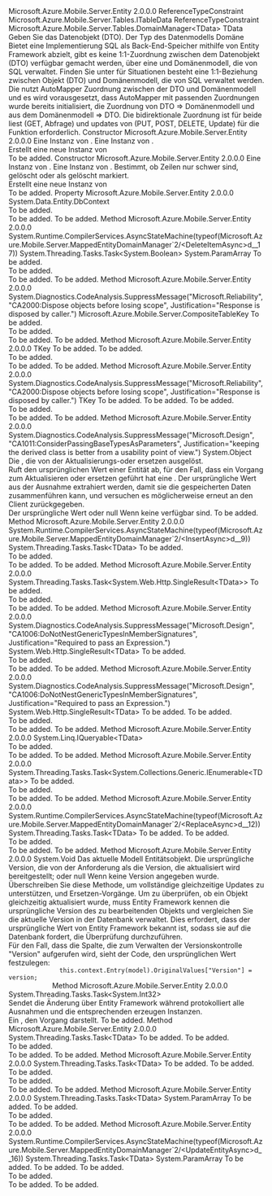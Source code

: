 <Type Name="MappedEntityDomainManager&lt;TData,TModel&gt;" FullName="Microsoft.Azure.Mobile.Server.MappedEntityDomainManager&lt;TData,TModel&gt;">
  <TypeSignature Language="C#" Value="public abstract class MappedEntityDomainManager&lt;TData,TModel&gt; : Microsoft.Azure.Mobile.Server.Tables.DomainManager&lt;TData&gt; where TData : class, ITableData where TModel : class" />
  <TypeSignature Language="ILAsm" Value=".class public auto ansi abstract beforefieldinit MappedEntityDomainManager`2&lt;class (class Microsoft.Azure.Mobile.Server.Tables.ITableData) TData, class TModel&gt; extends Microsoft.Azure.Mobile.Server.Tables.DomainManager`1&lt;!TData&gt;" />
  <TypeSignature Language="DocId" Value="T:Microsoft.Azure.Mobile.Server.MappedEntityDomainManager`2" />
  <TypeSignature Language="VB.NET" Value="Public MustInherit Class MappedEntityDomainManager(Of TData, TModel)&#xA;Inherits DomainManager(Of TData)" />
  <TypeSignature Language="F#" Value="type MappedEntityDomainManager&lt;'Data, 'Model (requires 'Data : null and 'Data :&gt; ITableData and 'Model : null)&gt; = class&#xA;    inherit DomainManager&lt;'Data (requires 'Data : null and 'Data :&gt; ITableData)&gt;" />
  <AssemblyInfo>
    <AssemblyName>Microsoft.Azure.Mobile.Server.Entity</AssemblyName>
    <AssemblyVersion>2.0.0.0</AssemblyVersion>
  </AssemblyInfo>
  <TypeParameters>
    <TypeParameter Name="TData">
      <Constraints>
        <ParameterAttribute>ReferenceTypeConstraint</ParameterAttribute>
        <InterfaceName>Microsoft.Azure.Mobile.Server.Tables.ITableData</InterfaceName>
      </Constraints>
    </TypeParameter>
    <TypeParameter Name="TModel">
      <Constraints>
        <ParameterAttribute>ReferenceTypeConstraint</ParameterAttribute>
      </Constraints>
    </TypeParameter>
  </TypeParameters>
  <Base>
    <BaseTypeName>Microsoft.Azure.Mobile.Server.Tables.DomainManager&lt;TData&gt;</BaseTypeName>
    <BaseTypeArguments>
      <BaseTypeArgument TypeParamName="!0">TData</BaseTypeArgument>
    </BaseTypeArguments>
  </Base>
  <Interfaces />
  <Docs>
    <typeparam name="TData">Geben Sie das Datenobjekt (DTO).</typeparam>
    <typeparam name="TModel">Der Typ des Datenmodells Domäne</typeparam>
    <summary>
            Bietet eine <see cref="T:Microsoft.Azure.Mobile.Server.Tables.DomainManager`1" /> Implementierung SQL als Back-End-Speicher mithilfe von Entity Framework abzielt, gibt es keine 1:1-Zuordnung zwischen dem Datenobjekt (DTO) verfügbar gemacht werden, über eine <see cref="T:Microsoft.Azure.Mobile.Server.TableController`1" /> und Domänenmodell, die von SQL verwaltet.
            Finden Sie unter <see cref="T:Microsoft.Azure.Mobile.Server.EntityDomainManager`1" /> für Situationen besteht eine 1:1-Beziehung zwischen Objekt (DTO) und Domänenmodell, die von SQL verwaltet werden.
            </summary>
    <remarks>
            Die <see cref="T:Microsoft.Azure.Mobile.Server.MappedEntityDomainManager`2" /> nutzt AutoMapper Zuordnung zwischen der DTO und Domänenmodell und es wird vorausgesetzt, dass AutoMapper mit passenden Zuordnungen wurde bereits initialisiert, die Zuordnung von DTO =&gt; Domänenmodell und aus dem Domänenmodell =&gt; DTO. Die bidirektionale Zuordnung ist für beide liest (GET, Abfrage) und updates von (PUT, POST, DELETE, Update) für die Funktion erforderlich.
            </remarks>
  </Docs>
  <Members>
    <Member MemberName=".ctor">
      <MemberSignature Language="C#" Value="protected MappedEntityDomainManager (System.Data.Entity.DbContext context, System.Net.Http.HttpRequestMessage request);" />
      <MemberSignature Language="ILAsm" Value=".method familyhidebysig specialname rtspecialname instance void .ctor(class System.Data.Entity.DbContext context, class System.Net.Http.HttpRequestMessage request) cil managed" />
      <MemberSignature Language="DocId" Value="M:Microsoft.Azure.Mobile.Server.MappedEntityDomainManager`2.#ctor(System.Data.Entity.DbContext,System.Net.Http.HttpRequestMessage)" />
      <MemberSignature Language="VB.NET" Value="Protected Sub New (context As DbContext, request As HttpRequestMessage)" />
      <MemberSignature Language="F#" Value="new Microsoft.Azure.Mobile.Server.MappedEntityDomainManager&lt;'Data, 'Model (requires 'Data : null and 'Data :&gt; Microsoft.Azure.Mobile.Server.Tables.ITableData and 'Model : null)&gt; : System.Data.Entity.DbContext * System.Net.Http.HttpRequestMessage -&gt; Microsoft.Azure.Mobile.Server.MappedEntityDomainManager&lt;'Data, 'Model (requires 'Data : null and 'Data :&gt; Microsoft.Azure.Mobile.Server.Tables.ITableData and 'Model : null)&gt;" Usage="new Microsoft.Azure.Mobile.Server.MappedEntityDomainManager&lt;'Data, 'Model (requires 'Data : null and 'Data :&gt; Microsoft.Azure.Mobile.Server.Tables.ITableData and 'Model : null)&gt; (context, request)" />
      <MemberType>Constructor</MemberType>
      <AssemblyInfo>
        <AssemblyName>Microsoft.Azure.Mobile.Server.Entity</AssemblyName>
        <AssemblyVersion>2.0.0.0</AssemblyVersion>
      </AssemblyInfo>
      <Parameters>
        <Parameter Name="context" Type="System.Data.Entity.DbContext" />
        <Parameter Name="request" Type="System.Net.Http.HttpRequestMessage" />
      </Parameters>
      <Docs>
        <param name="context">
            Eine Instanz von <see cref="T:System.Data.Entity.DbContext" />.</param>
        <param name="request">
            Eine Instanz von <see cref="T:System.Net.Http.HttpRequestMessage" />.</param>
        <summary>
            Erstellt eine neue Instanz von<see cref="T:Microsoft.Azure.Mobile.Server.MappedEntityDomainManager`2" /></summary>
        <remarks>To be added.</remarks>
      </Docs>
    </Member>
    <Member MemberName=".ctor">
      <MemberSignature Language="C#" Value="protected MappedEntityDomainManager (System.Data.Entity.DbContext context, System.Net.Http.HttpRequestMessage request, bool enableSoftDelete);" />
      <MemberSignature Language="ILAsm" Value=".method familyhidebysig specialname rtspecialname instance void .ctor(class System.Data.Entity.DbContext context, class System.Net.Http.HttpRequestMessage request, bool enableSoftDelete) cil managed" />
      <MemberSignature Language="DocId" Value="M:Microsoft.Azure.Mobile.Server.MappedEntityDomainManager`2.#ctor(System.Data.Entity.DbContext,System.Net.Http.HttpRequestMessage,System.Boolean)" />
      <MemberSignature Language="VB.NET" Value="Protected Sub New (context As DbContext, request As HttpRequestMessage, enableSoftDelete As Boolean)" />
      <MemberSignature Language="F#" Value="new Microsoft.Azure.Mobile.Server.MappedEntityDomainManager&lt;'Data, 'Model (requires 'Data : null and 'Data :&gt; Microsoft.Azure.Mobile.Server.Tables.ITableData and 'Model : null)&gt; : System.Data.Entity.DbContext * System.Net.Http.HttpRequestMessage * bool -&gt; Microsoft.Azure.Mobile.Server.MappedEntityDomainManager&lt;'Data, 'Model (requires 'Data : null and 'Data :&gt; Microsoft.Azure.Mobile.Server.Tables.ITableData and 'Model : null)&gt;" Usage="new Microsoft.Azure.Mobile.Server.MappedEntityDomainManager&lt;'Data, 'Model (requires 'Data : null and 'Data :&gt; Microsoft.Azure.Mobile.Server.Tables.ITableData and 'Model : null)&gt; (context, request, enableSoftDelete)" />
      <MemberType>Constructor</MemberType>
      <AssemblyInfo>
        <AssemblyName>Microsoft.Azure.Mobile.Server.Entity</AssemblyName>
        <AssemblyVersion>2.0.0.0</AssemblyVersion>
      </AssemblyInfo>
      <Parameters>
        <Parameter Name="context" Type="System.Data.Entity.DbContext" />
        <Parameter Name="request" Type="System.Net.Http.HttpRequestMessage" />
        <Parameter Name="enableSoftDelete" Type="System.Boolean" />
      </Parameters>
      <Docs>
        <param name="context">
            Eine Instanz von <see cref="T:System.Data.Entity.DbContext" />.</param>
        <param name="request">
            Eine Instanz von <see cref="T:System.Net.Http.HttpRequestMessage" />.</param>
        <param name="enableSoftDelete">
            Bestimmt, ob Zeilen nur schwer sind, gelöscht oder als gelöscht markiert.
            </param>
        <summary>
            Erstellt eine neue Instanz von<see cref="T:Microsoft.Azure.Mobile.Server.MappedEntityDomainManager`2" /></summary>
        <remarks>To be added.</remarks>
      </Docs>
    </Member>
    <Member MemberName="Context">
      <MemberSignature Language="C#" Value="public System.Data.Entity.DbContext Context { get; set; }" />
      <MemberSignature Language="ILAsm" Value=".property instance class System.Data.Entity.DbContext Context" />
      <MemberSignature Language="DocId" Value="P:Microsoft.Azure.Mobile.Server.MappedEntityDomainManager`2.Context" />
      <MemberSignature Language="VB.NET" Value="Public Property Context As DbContext" />
      <MemberSignature Language="F#" Value="member this.Context : System.Data.Entity.DbContext with get, set" Usage="Microsoft.Azure.Mobile.Server.MappedEntityDomainManager&lt;'Data, 'Model (requires 'Data : null and 'Data :&gt; Microsoft.Azure.Mobile.Server.Tables.ITableData and 'Model : null)&gt;.Context" />
      <MemberType>Property</MemberType>
      <AssemblyInfo>
        <AssemblyName>Microsoft.Azure.Mobile.Server.Entity</AssemblyName>
        <AssemblyVersion>2.0.0.0</AssemblyVersion>
      </AssemblyInfo>
      <ReturnValue>
        <ReturnType>System.Data.Entity.DbContext</ReturnType>
      </ReturnValue>
      <Docs>
        <summary>To be added.</summary>
        <value>To be added.</value>
        <remarks>To be added.</remarks>
      </Docs>
    </Member>
    <Member MemberName="DeleteItemAsync">
      <MemberSignature Language="C#" Value="protected virtual System.Threading.Tasks.Task&lt;bool&gt; DeleteItemAsync (params object[] keys);" />
      <MemberSignature Language="ILAsm" Value=".method familyhidebysig newslot virtual instance class System.Threading.Tasks.Task`1&lt;bool&gt; DeleteItemAsync(object[] keys) cil managed" />
      <MemberSignature Language="DocId" Value="M:Microsoft.Azure.Mobile.Server.MappedEntityDomainManager`2.DeleteItemAsync(System.Object[])" />
      <MemberSignature Language="VB.NET" Value="Protected Overridable Function DeleteItemAsync (ParamArray keys As Object()) As Task(Of Boolean)" />
      <MemberSignature Language="F#" Value="abstract member DeleteItemAsync : obj[] -&gt; System.Threading.Tasks.Task&lt;bool&gt;&#xA;override this.DeleteItemAsync : obj[] -&gt; System.Threading.Tasks.Task&lt;bool&gt;" Usage="mappedEntityDomainManager.DeleteItemAsync keys" />
      <MemberType>Method</MemberType>
      <AssemblyInfo>
        <AssemblyName>Microsoft.Azure.Mobile.Server.Entity</AssemblyName>
        <AssemblyVersion>2.0.0.0</AssemblyVersion>
      </AssemblyInfo>
      <Attributes>
        <Attribute>
          <AttributeName>System.Runtime.CompilerServices.AsyncStateMachine(typeof(Microsoft.Azure.Mobile.Server.MappedEntityDomainManager`2/&lt;DeleteItemAsync&gt;d__17))</AttributeName>
        </Attribute>
      </Attributes>
      <ReturnValue>
        <ReturnType>System.Threading.Tasks.Task&lt;System.Boolean&gt;</ReturnType>
      </ReturnValue>
      <Parameters>
        <Parameter Name="keys" Type="System.Object[]">
          <Attributes>
            <Attribute>
              <AttributeName>System.ParamArray</AttributeName>
            </Attribute>
          </Attributes>
        </Parameter>
      </Parameters>
      <Docs>
        <param name="keys">To be added.</param>
        <summary>To be added.</summary>
        <returns>To be added.</returns>
        <remarks>To be added.</remarks>
      </Docs>
    </Member>
    <Member MemberName="GetCompositeKey">
      <MemberSignature Language="C#" Value="protected virtual Microsoft.Azure.Mobile.Server.CompositeTableKey GetCompositeKey (string id);" />
      <MemberSignature Language="ILAsm" Value=".method familyhidebysig newslot virtual instance class Microsoft.Azure.Mobile.Server.CompositeTableKey GetCompositeKey(string id) cil managed" />
      <MemberSignature Language="DocId" Value="M:Microsoft.Azure.Mobile.Server.MappedEntityDomainManager`2.GetCompositeKey(System.String)" />
      <MemberSignature Language="VB.NET" Value="Protected Overridable Function GetCompositeKey (id As String) As CompositeTableKey" />
      <MemberSignature Language="F#" Value="abstract member GetCompositeKey : string -&gt; Microsoft.Azure.Mobile.Server.CompositeTableKey&#xA;override this.GetCompositeKey : string -&gt; Microsoft.Azure.Mobile.Server.CompositeTableKey" Usage="mappedEntityDomainManager.GetCompositeKey id" />
      <MemberType>Method</MemberType>
      <AssemblyInfo>
        <AssemblyName>Microsoft.Azure.Mobile.Server.Entity</AssemblyName>
        <AssemblyVersion>2.0.0.0</AssemblyVersion>
      </AssemblyInfo>
      <Attributes>
        <Attribute>
          <AttributeName>System.Diagnostics.CodeAnalysis.SuppressMessage("Microsoft.Reliability", "CA2000:Dispose objects before losing scope", Justification="Response is disposed by caller.")</AttributeName>
        </Attribute>
      </Attributes>
      <ReturnValue>
        <ReturnType>Microsoft.Azure.Mobile.Server.CompositeTableKey</ReturnType>
      </ReturnValue>
      <Parameters>
        <Parameter Name="id" Type="System.String" />
      </Parameters>
      <Docs>
        <param name="id">To be added.</param>
        <summary>To be added.</summary>
        <returns>To be added.</returns>
        <remarks>To be added.</remarks>
      </Docs>
    </Member>
    <Member MemberName="GetKey&lt;TKey&gt;">
      <MemberSignature Language="C#" Value="protected virtual TKey GetKey&lt;TKey&gt; (string id);" />
      <MemberSignature Language="ILAsm" Value=".method familyhidebysig newslot virtual instance !!TKey GetKey&lt;TKey&gt;(string id) cil managed" />
      <MemberSignature Language="DocId" Value="M:Microsoft.Azure.Mobile.Server.MappedEntityDomainManager`2.GetKey``1(System.String)" />
      <MemberSignature Language="VB.NET" Value="Protected Overridable Function GetKey(Of TKey) (id As String) As TKey" />
      <MemberSignature Language="F#" Value="abstract member GetKey : string -&gt; 'Key&#xA;override this.GetKey : string -&gt; 'Key" Usage="mappedEntityDomainManager.GetKey id" />
      <MemberType>Method</MemberType>
      <AssemblyInfo>
        <AssemblyName>Microsoft.Azure.Mobile.Server.Entity</AssemblyName>
        <AssemblyVersion>2.0.0.0</AssemblyVersion>
      </AssemblyInfo>
      <ReturnValue>
        <ReturnType>TKey</ReturnType>
      </ReturnValue>
      <TypeParameters>
        <TypeParameter Name="TKey" />
      </TypeParameters>
      <Parameters>
        <Parameter Name="id" Type="System.String" />
      </Parameters>
      <Docs>
        <typeparam name="TKey">To be added.</typeparam>
        <param name="id">To be added.</param>
        <summary>To be added.</summary>
        <returns>To be added.</returns>
        <remarks>To be added.</remarks>
      </Docs>
    </Member>
    <Member MemberName="GetKey&lt;TKey&gt;">
      <MemberSignature Language="C#" Value="protected virtual TKey GetKey&lt;TKey&gt; (string id, System.Globalization.CultureInfo culture);" />
      <MemberSignature Language="ILAsm" Value=".method familyhidebysig newslot virtual instance !!TKey GetKey&lt;TKey&gt;(string id, class System.Globalization.CultureInfo culture) cil managed" />
      <MemberSignature Language="DocId" Value="M:Microsoft.Azure.Mobile.Server.MappedEntityDomainManager`2.GetKey``1(System.String,System.Globalization.CultureInfo)" />
      <MemberSignature Language="VB.NET" Value="Protected Overridable Function GetKey(Of TKey) (id As String, culture As CultureInfo) As TKey" />
      <MemberSignature Language="F#" Value="abstract member GetKey : string * System.Globalization.CultureInfo -&gt; 'Key&#xA;override this.GetKey : string * System.Globalization.CultureInfo -&gt; 'Key" Usage="mappedEntityDomainManager.GetKey (id, culture)" />
      <MemberType>Method</MemberType>
      <AssemblyInfo>
        <AssemblyName>Microsoft.Azure.Mobile.Server.Entity</AssemblyName>
        <AssemblyVersion>2.0.0.0</AssemblyVersion>
      </AssemblyInfo>
      <Attributes>
        <Attribute>
          <AttributeName>System.Diagnostics.CodeAnalysis.SuppressMessage("Microsoft.Reliability", "CA2000:Dispose objects before losing scope", Justification="Response is disposed by caller.")</AttributeName>
        </Attribute>
      </Attributes>
      <ReturnValue>
        <ReturnType>TKey</ReturnType>
      </ReturnValue>
      <TypeParameters>
        <TypeParameter Name="TKey" />
      </TypeParameters>
      <Parameters>
        <Parameter Name="id" Type="System.String" />
        <Parameter Name="culture" Type="System.Globalization.CultureInfo" />
      </Parameters>
      <Docs>
        <typeparam name="TKey">To be added.</typeparam>
        <param name="id">To be added.</param>
        <param name="culture">To be added.</param>
        <summary>To be added.</summary>
        <returns>To be added.</returns>
        <remarks>To be added.</remarks>
      </Docs>
    </Member>
    <Member MemberName="GetOriginalValue">
      <MemberSignature Language="C#" Value="protected virtual object GetOriginalValue (System.Data.Entity.Infrastructure.DbUpdateConcurrencyException conflict);" />
      <MemberSignature Language="ILAsm" Value=".method familyhidebysig newslot virtual instance object GetOriginalValue(class System.Data.Entity.Infrastructure.DbUpdateConcurrencyException conflict) cil managed" />
      <MemberSignature Language="DocId" Value="M:Microsoft.Azure.Mobile.Server.MappedEntityDomainManager`2.GetOriginalValue(System.Data.Entity.Infrastructure.DbUpdateConcurrencyException)" />
      <MemberSignature Language="VB.NET" Value="Protected Overridable Function GetOriginalValue (conflict As DbUpdateConcurrencyException) As Object" />
      <MemberSignature Language="F#" Value="abstract member GetOriginalValue : System.Data.Entity.Infrastructure.DbUpdateConcurrencyException -&gt; obj&#xA;override this.GetOriginalValue : System.Data.Entity.Infrastructure.DbUpdateConcurrencyException -&gt; obj" Usage="mappedEntityDomainManager.GetOriginalValue conflict" />
      <MemberType>Method</MemberType>
      <AssemblyInfo>
        <AssemblyName>Microsoft.Azure.Mobile.Server.Entity</AssemblyName>
        <AssemblyVersion>2.0.0.0</AssemblyVersion>
      </AssemblyInfo>
      <Attributes>
        <Attribute>
          <AttributeName>System.Diagnostics.CodeAnalysis.SuppressMessage("Microsoft.Design", "CA1011:ConsiderPassingBaseTypesAsParameters", Justification="keeping the derived class is better from a usability point of view.")</AttributeName>
        </Attribute>
      </Attributes>
      <ReturnValue>
        <ReturnType>System.Object</ReturnType>
      </ReturnValue>
      <Parameters>
        <Parameter Name="conflict" Type="System.Data.Entity.Infrastructure.DbUpdateConcurrencyException" />
      </Parameters>
      <Docs>
        <param name="conflict">Die <see cref="T:System.Data.Entity.Infrastructure.DbUpdateConcurrencyException" /> , die von der Aktualisierungs-oder ersetzen ausgelöst.</param>
        <summary>
            Ruft den ursprünglichen Wert einer Entität ab, für den Fall, dass ein Vorgang zum Aktualisieren oder ersetzen geführt hat eine <see cref="T:System.Data.Entity.Infrastructure.DbUpdateConcurrencyException" />. Der ursprüngliche Wert aus der Ausnahme extrahiert werden, damit sie die gespeicherten Daten zusammenführen kann, und versuchen es möglicherweise erneut an den Client zurückgegeben.
            </summary>
        <returns>Der ursprüngliche Wert oder <c>null</c> Wenn keine verfügbar sind.</returns>
        <remarks>To be added.</remarks>
      </Docs>
    </Member>
    <Member MemberName="InsertAsync">
      <MemberSignature Language="C#" Value="public override System.Threading.Tasks.Task&lt;TData&gt; InsertAsync (TData data);" />
      <MemberSignature Language="ILAsm" Value=".method public hidebysig virtual instance class System.Threading.Tasks.Task`1&lt;!TData&gt; InsertAsync(!TData data) cil managed" />
      <MemberSignature Language="DocId" Value="M:Microsoft.Azure.Mobile.Server.MappedEntityDomainManager`2.InsertAsync(`0)" />
      <MemberSignature Language="VB.NET" Value="Public Overrides Function InsertAsync (data As TData) As Task(Of TData)" />
      <MemberSignature Language="F#" Value="override this.InsertAsync : 'Data -&gt; System.Threading.Tasks.Task&lt;'Data (requires 'Data : null and 'Data :&gt; Microsoft.Azure.Mobile.Server.Tables.ITableData)&gt;" Usage="mappedEntityDomainManager.InsertAsync data" />
      <MemberType>Method</MemberType>
      <AssemblyInfo>
        <AssemblyName>Microsoft.Azure.Mobile.Server.Entity</AssemblyName>
        <AssemblyVersion>2.0.0.0</AssemblyVersion>
      </AssemblyInfo>
      <Attributes>
        <Attribute>
          <AttributeName>System.Runtime.CompilerServices.AsyncStateMachine(typeof(Microsoft.Azure.Mobile.Server.MappedEntityDomainManager`2/&lt;InsertAsync&gt;d__9))</AttributeName>
        </Attribute>
      </Attributes>
      <ReturnValue>
        <ReturnType>System.Threading.Tasks.Task&lt;TData&gt;</ReturnType>
      </ReturnValue>
      <Parameters>
        <Parameter Name="data" Type="TData" />
      </Parameters>
      <Docs>
        <param name="data">To be added.</param>
        <summary>To be added.</summary>
        <returns>To be added.</returns>
        <remarks>To be added.</remarks>
      </Docs>
    </Member>
    <Member MemberName="LookupAsync">
      <MemberSignature Language="C#" Value="public override System.Threading.Tasks.Task&lt;System.Web.Http.SingleResult&lt;TData&gt;&gt; LookupAsync (string id);" />
      <MemberSignature Language="ILAsm" Value=".method public hidebysig virtual instance class System.Threading.Tasks.Task`1&lt;class System.Web.Http.SingleResult`1&lt;!TData&gt;&gt; LookupAsync(string id) cil managed" />
      <MemberSignature Language="DocId" Value="M:Microsoft.Azure.Mobile.Server.MappedEntityDomainManager`2.LookupAsync(System.String)" />
      <MemberSignature Language="VB.NET" Value="Public Overrides Function LookupAsync (id As String) As Task(Of SingleResult(Of TData))" />
      <MemberSignature Language="F#" Value="override this.LookupAsync : string -&gt; System.Threading.Tasks.Task&lt;System.Web.Http.SingleResult&lt;'Data&gt;&gt;" Usage="mappedEntityDomainManager.LookupAsync id" />
      <MemberType>Method</MemberType>
      <AssemblyInfo>
        <AssemblyName>Microsoft.Azure.Mobile.Server.Entity</AssemblyName>
        <AssemblyVersion>2.0.0.0</AssemblyVersion>
      </AssemblyInfo>
      <ReturnValue>
        <ReturnType>System.Threading.Tasks.Task&lt;System.Web.Http.SingleResult&lt;TData&gt;&gt;</ReturnType>
      </ReturnValue>
      <Parameters>
        <Parameter Name="id" Type="System.String" />
      </Parameters>
      <Docs>
        <param name="id">To be added.</param>
        <summary>To be added.</summary>
        <returns>To be added.</returns>
        <remarks>To be added.</remarks>
      </Docs>
    </Member>
    <Member MemberName="LookupEntity">
      <MemberSignature Language="C#" Value="protected virtual System.Web.Http.SingleResult&lt;TData&gt; LookupEntity (System.Linq.Expressions.Expression&lt;Func&lt;TModel,bool&gt;&gt; filter);" />
      <MemberSignature Language="ILAsm" Value=".method familyhidebysig newslot virtual instance class System.Web.Http.SingleResult`1&lt;!TData&gt; LookupEntity(class System.Linq.Expressions.Expression`1&lt;class System.Func`2&lt;!TModel, bool&gt;&gt; filter) cil managed" />
      <MemberSignature Language="DocId" Value="M:Microsoft.Azure.Mobile.Server.MappedEntityDomainManager`2.LookupEntity(System.Linq.Expressions.Expression{System.Func{`1,System.Boolean}})" />
      <MemberSignature Language="VB.NET" Value="Protected Overridable Function LookupEntity (filter As Expression(Of Func(Of TModel, Boolean))) As SingleResult(Of TData)" />
      <MemberSignature Language="F#" Value="abstract member LookupEntity : System.Linq.Expressions.Expression&lt;Func&lt;'Model, bool&gt;&gt; -&gt; System.Web.Http.SingleResult&lt;'Data (requires 'Data : null and 'Data :&gt; Microsoft.Azure.Mobile.Server.Tables.ITableData)&gt;&#xA;override this.LookupEntity : System.Linq.Expressions.Expression&lt;Func&lt;'Model, bool&gt;&gt; -&gt; System.Web.Http.SingleResult&lt;'Data (requires 'Data : null and 'Data :&gt; Microsoft.Azure.Mobile.Server.Tables.ITableData)&gt;" Usage="mappedEntityDomainManager.LookupEntity filter" />
      <MemberType>Method</MemberType>
      <AssemblyInfo>
        <AssemblyName>Microsoft.Azure.Mobile.Server.Entity</AssemblyName>
        <AssemblyVersion>2.0.0.0</AssemblyVersion>
      </AssemblyInfo>
      <Attributes>
        <Attribute>
          <AttributeName>System.Diagnostics.CodeAnalysis.SuppressMessage("Microsoft.Design", "CA1006:DoNotNestGenericTypesInMemberSignatures", Justification="Required to pass an Expression.")</AttributeName>
        </Attribute>
      </Attributes>
      <ReturnValue>
        <ReturnType>System.Web.Http.SingleResult&lt;TData&gt;</ReturnType>
      </ReturnValue>
      <Parameters>
        <Parameter Name="filter" Type="System.Linq.Expressions.Expression&lt;System.Func&lt;TModel,System.Boolean&gt;&gt;" />
      </Parameters>
      <Docs>
        <param name="filter">To be added.</param>
        <summary>To be added.</summary>
        <returns>To be added.</returns>
        <remarks>To be added.</remarks>
      </Docs>
    </Member>
    <Member MemberName="LookupEntity">
      <MemberSignature Language="C#" Value="protected virtual System.Web.Http.SingleResult&lt;TData&gt; LookupEntity (System.Linq.Expressions.Expression&lt;Func&lt;TModel,bool&gt;&gt; filter, bool includeDeleted);" />
      <MemberSignature Language="ILAsm" Value=".method familyhidebysig newslot virtual instance class System.Web.Http.SingleResult`1&lt;!TData&gt; LookupEntity(class System.Linq.Expressions.Expression`1&lt;class System.Func`2&lt;!TModel, bool&gt;&gt; filter, bool includeDeleted) cil managed" />
      <MemberSignature Language="DocId" Value="M:Microsoft.Azure.Mobile.Server.MappedEntityDomainManager`2.LookupEntity(System.Linq.Expressions.Expression{System.Func{`1,System.Boolean}},System.Boolean)" />
      <MemberSignature Language="VB.NET" Value="Protected Overridable Function LookupEntity (filter As Expression(Of Func(Of TModel, Boolean)), includeDeleted As Boolean) As SingleResult(Of TData)" />
      <MemberSignature Language="F#" Value="abstract member LookupEntity : System.Linq.Expressions.Expression&lt;Func&lt;'Model, bool&gt;&gt; * bool -&gt; System.Web.Http.SingleResult&lt;'Data (requires 'Data : null and 'Data :&gt; Microsoft.Azure.Mobile.Server.Tables.ITableData)&gt;&#xA;override this.LookupEntity : System.Linq.Expressions.Expression&lt;Func&lt;'Model, bool&gt;&gt; * bool -&gt; System.Web.Http.SingleResult&lt;'Data (requires 'Data : null and 'Data :&gt; Microsoft.Azure.Mobile.Server.Tables.ITableData)&gt;" Usage="mappedEntityDomainManager.LookupEntity (filter, includeDeleted)" />
      <MemberType>Method</MemberType>
      <AssemblyInfo>
        <AssemblyName>Microsoft.Azure.Mobile.Server.Entity</AssemblyName>
        <AssemblyVersion>2.0.0.0</AssemblyVersion>
      </AssemblyInfo>
      <Attributes>
        <Attribute>
          <AttributeName>System.Diagnostics.CodeAnalysis.SuppressMessage("Microsoft.Design", "CA1006:DoNotNestGenericTypesInMemberSignatures", Justification="Required to pass an Expression.")</AttributeName>
        </Attribute>
      </Attributes>
      <ReturnValue>
        <ReturnType>System.Web.Http.SingleResult&lt;TData&gt;</ReturnType>
      </ReturnValue>
      <Parameters>
        <Parameter Name="filter" Type="System.Linq.Expressions.Expression&lt;System.Func&lt;TModel,System.Boolean&gt;&gt;" />
        <Parameter Name="includeDeleted" Type="System.Boolean" />
      </Parameters>
      <Docs>
        <param name="filter">To be added.</param>
        <param name="includeDeleted">To be added.</param>
        <summary>To be added.</summary>
        <returns>To be added.</returns>
        <remarks>To be added.</remarks>
      </Docs>
    </Member>
    <Member MemberName="Query">
      <MemberSignature Language="C#" Value="public override System.Linq.IQueryable&lt;TData&gt; Query ();" />
      <MemberSignature Language="ILAsm" Value=".method public hidebysig virtual instance class System.Linq.IQueryable`1&lt;!TData&gt; Query() cil managed" />
      <MemberSignature Language="DocId" Value="M:Microsoft.Azure.Mobile.Server.MappedEntityDomainManager`2.Query" />
      <MemberSignature Language="VB.NET" Value="Public Overrides Function Query () As IQueryable(Of TData)" />
      <MemberSignature Language="F#" Value="override this.Query : unit -&gt; System.Linq.IQueryable&lt;'Data (requires 'Data : null and 'Data :&gt; Microsoft.Azure.Mobile.Server.Tables.ITableData)&gt;" Usage="mappedEntityDomainManager.Query " />
      <MemberType>Method</MemberType>
      <AssemblyInfo>
        <AssemblyName>Microsoft.Azure.Mobile.Server.Entity</AssemblyName>
        <AssemblyVersion>2.0.0.0</AssemblyVersion>
      </AssemblyInfo>
      <ReturnValue>
        <ReturnType>System.Linq.IQueryable&lt;TData&gt;</ReturnType>
      </ReturnValue>
      <Parameters />
      <Docs>
        <summary>To be added.</summary>
        <returns>To be added.</returns>
        <remarks>To be added.</remarks>
      </Docs>
    </Member>
    <Member MemberName="QueryAsync">
      <MemberSignature Language="C#" Value="public override System.Threading.Tasks.Task&lt;System.Collections.Generic.IEnumerable&lt;TData&gt;&gt; QueryAsync (System.Web.Http.OData.Query.ODataQueryOptions query);" />
      <MemberSignature Language="ILAsm" Value=".method public hidebysig virtual instance class System.Threading.Tasks.Task`1&lt;class System.Collections.Generic.IEnumerable`1&lt;!TData&gt;&gt; QueryAsync(class System.Web.Http.OData.Query.ODataQueryOptions query) cil managed" />
      <MemberSignature Language="DocId" Value="M:Microsoft.Azure.Mobile.Server.MappedEntityDomainManager`2.QueryAsync(System.Web.Http.OData.Query.ODataQueryOptions)" />
      <MemberSignature Language="VB.NET" Value="Public Overrides Function QueryAsync (query As ODataQueryOptions) As Task(Of IEnumerable(Of TData))" />
      <MemberSignature Language="F#" Value="override this.QueryAsync : System.Web.Http.OData.Query.ODataQueryOptions -&gt; System.Threading.Tasks.Task&lt;seq&lt;'Data&gt;&gt;" Usage="mappedEntityDomainManager.QueryAsync query" />
      <MemberType>Method</MemberType>
      <AssemblyInfo>
        <AssemblyName>Microsoft.Azure.Mobile.Server.Entity</AssemblyName>
        <AssemblyVersion>2.0.0.0</AssemblyVersion>
      </AssemblyInfo>
      <ReturnValue>
        <ReturnType>System.Threading.Tasks.Task&lt;System.Collections.Generic.IEnumerable&lt;TData&gt;&gt;</ReturnType>
      </ReturnValue>
      <Parameters>
        <Parameter Name="query" Type="System.Web.Http.OData.Query.ODataQueryOptions" />
      </Parameters>
      <Docs>
        <param name="query">To be added.</param>
        <summary>To be added.</summary>
        <returns>To be added.</returns>
        <remarks>To be added.</remarks>
      </Docs>
    </Member>
    <Member MemberName="ReplaceAsync">
      <MemberSignature Language="C#" Value="public override System.Threading.Tasks.Task&lt;TData&gt; ReplaceAsync (string id, TData data);" />
      <MemberSignature Language="ILAsm" Value=".method public hidebysig virtual instance class System.Threading.Tasks.Task`1&lt;!TData&gt; ReplaceAsync(string id, !TData data) cil managed" />
      <MemberSignature Language="DocId" Value="M:Microsoft.Azure.Mobile.Server.MappedEntityDomainManager`2.ReplaceAsync(System.String,`0)" />
      <MemberSignature Language="VB.NET" Value="Public Overrides Function ReplaceAsync (id As String, data As TData) As Task(Of TData)" />
      <MemberSignature Language="F#" Value="override this.ReplaceAsync : string * 'Data -&gt; System.Threading.Tasks.Task&lt;'Data (requires 'Data : null and 'Data :&gt; Microsoft.Azure.Mobile.Server.Tables.ITableData)&gt;" Usage="mappedEntityDomainManager.ReplaceAsync (id, data)" />
      <MemberType>Method</MemberType>
      <AssemblyInfo>
        <AssemblyName>Microsoft.Azure.Mobile.Server.Entity</AssemblyName>
        <AssemblyVersion>2.0.0.0</AssemblyVersion>
      </AssemblyInfo>
      <Attributes>
        <Attribute>
          <AttributeName>System.Runtime.CompilerServices.AsyncStateMachine(typeof(Microsoft.Azure.Mobile.Server.MappedEntityDomainManager`2/&lt;ReplaceAsync&gt;d__12))</AttributeName>
        </Attribute>
      </Attributes>
      <ReturnValue>
        <ReturnType>System.Threading.Tasks.Task&lt;TData&gt;</ReturnType>
      </ReturnValue>
      <Parameters>
        <Parameter Name="id" Type="System.String" />
        <Parameter Name="data" Type="TData" />
      </Parameters>
      <Docs>
        <param name="id">To be added.</param>
        <param name="data">To be added.</param>
        <summary>To be added.</summary>
        <returns>To be added.</returns>
        <remarks>To be added.</remarks>
      </Docs>
    </Member>
    <Member MemberName="SetOriginalVersion">
      <MemberSignature Language="C#" Value="protected virtual void SetOriginalVersion (TModel model, byte[] version);" />
      <MemberSignature Language="ILAsm" Value=".method familyhidebysig newslot virtual instance void SetOriginalVersion(!TModel model, unsigned int8[] version) cil managed" />
      <MemberSignature Language="DocId" Value="M:Microsoft.Azure.Mobile.Server.MappedEntityDomainManager`2.SetOriginalVersion(`1,System.Byte[])" />
      <MemberSignature Language="VB.NET" Value="Protected Overridable Sub SetOriginalVersion (model As TModel, version As Byte())" />
      <MemberSignature Language="F#" Value="abstract member SetOriginalVersion : 'Model * byte[] -&gt; unit&#xA;override this.SetOriginalVersion : 'Model * byte[] -&gt; unit" Usage="mappedEntityDomainManager.SetOriginalVersion (model, version)" />
      <MemberType>Method</MemberType>
      <AssemblyInfo>
        <AssemblyName>Microsoft.Azure.Mobile.Server.Entity</AssemblyName>
        <AssemblyVersion>2.0.0.0</AssemblyVersion>
      </AssemblyInfo>
      <ReturnValue>
        <ReturnType>System.Void</ReturnType>
      </ReturnValue>
      <Parameters>
        <Parameter Name="model" Type="TModel" />
        <Parameter Name="version" Type="System.Byte[]" />
      </Parameters>
      <Docs>
        <param name="model">Das aktuelle Modell Entitätsobjekt.</param>
        <param name="version">Die ursprüngliche Version, die von der Anforderung als die Version, die aktualisiert wird bereitgestellt; oder <c>null</c> Wenn keine Version angegeben wurde.</param>
        <summary>
            Überschreiben Sie diese Methode, um vollständige gleichzeitige Updates zu unterstützen, und Ersetzen-Vorgänge. Um zu überprüfen, ob ein Objekt gleichzeitig aktualisiert wurde, muss Entity Framework kennen die ursprüngliche Version des zu bearbeitenden Objekts und vergleichen Sie die aktuelle Version in der Datenbank verwaltet. Dies erfordert, dass der ursprüngliche Wert von Entity Framework bekannt ist, sodass sie auf die Datenbank fordert, die Überprüfung durchzuführen.
            </summary>
        <remarks>
            Für den Fall, dass die Spalte, die zum Verwalten der Versionskontrolle "Version" aufgerufen wird, sieht der Code, den ursprünglichen Wert festzulegen:
            <code>
              this.context.Entry(model).OriginalValues["Version"] = version;
            </code></remarks>
      </Docs>
    </Member>
    <Member MemberName="SubmitChangesAsync">
      <MemberSignature Language="C#" Value="protected virtual System.Threading.Tasks.Task&lt;int&gt; SubmitChangesAsync ();" />
      <MemberSignature Language="ILAsm" Value=".method familyhidebysig newslot virtual instance class System.Threading.Tasks.Task`1&lt;int32&gt; SubmitChangesAsync() cil managed" />
      <MemberSignature Language="DocId" Value="M:Microsoft.Azure.Mobile.Server.MappedEntityDomainManager`2.SubmitChangesAsync" />
      <MemberSignature Language="VB.NET" Value="Protected Overridable Function SubmitChangesAsync () As Task(Of Integer)" />
      <MemberSignature Language="F#" Value="abstract member SubmitChangesAsync : unit -&gt; System.Threading.Tasks.Task&lt;int&gt;&#xA;override this.SubmitChangesAsync : unit -&gt; System.Threading.Tasks.Task&lt;int&gt;" Usage="mappedEntityDomainManager.SubmitChangesAsync " />
      <MemberType>Method</MemberType>
      <AssemblyInfo>
        <AssemblyName>Microsoft.Azure.Mobile.Server.Entity</AssemblyName>
        <AssemblyVersion>2.0.0.0</AssemblyVersion>
      </AssemblyInfo>
      <ReturnValue>
        <ReturnType>System.Threading.Tasks.Task&lt;System.Int32&gt;</ReturnType>
      </ReturnValue>
      <Parameters />
      <Docs>
        <summary>
            Sendet die Änderung über Entity Framework während protokolliert alle Ausnahmen und die entsprechenden erzeugen <see cref="T:System.Net.Http.HttpResponseMessage" /> Instanzen.
            </summary>
        <returns>Ein <see cref="T:System.Threading.Tasks.Task" /> , den Vorgang darstellt.</returns>
        <remarks>To be added.</remarks>
      </Docs>
    </Member>
    <Member MemberName="UndeleteAsync">
      <MemberSignature Language="C#" Value="public override System.Threading.Tasks.Task&lt;TData&gt; UndeleteAsync (string id, System.Web.Http.OData.Delta&lt;TData&gt; patch);" />
      <MemberSignature Language="ILAsm" Value=".method public hidebysig virtual instance class System.Threading.Tasks.Task`1&lt;!TData&gt; UndeleteAsync(string id, class System.Web.Http.OData.Delta`1&lt;!TData&gt; patch) cil managed" />
      <MemberSignature Language="DocId" Value="M:Microsoft.Azure.Mobile.Server.MappedEntityDomainManager`2.UndeleteAsync(System.String,System.Web.Http.OData.Delta{`0})" />
      <MemberSignature Language="VB.NET" Value="Public Overrides Function UndeleteAsync (id As String, patch As Delta(Of TData)) As Task(Of TData)" />
      <MemberSignature Language="F#" Value="override this.UndeleteAsync : string * System.Web.Http.OData.Delta&lt;'Data (requires 'Data : null and 'Data :&gt; Microsoft.Azure.Mobile.Server.Tables.ITableData)&gt; -&gt; System.Threading.Tasks.Task&lt;'Data (requires 'Data : null and 'Data :&gt; Microsoft.Azure.Mobile.Server.Tables.ITableData)&gt;" Usage="mappedEntityDomainManager.UndeleteAsync (id, patch)" />
      <MemberType>Method</MemberType>
      <AssemblyInfo>
        <AssemblyName>Microsoft.Azure.Mobile.Server.Entity</AssemblyName>
        <AssemblyVersion>2.0.0.0</AssemblyVersion>
      </AssemblyInfo>
      <ReturnValue>
        <ReturnType>System.Threading.Tasks.Task&lt;TData&gt;</ReturnType>
      </ReturnValue>
      <Parameters>
        <Parameter Name="id" Type="System.String" />
        <Parameter Name="patch" Type="System.Web.Http.OData.Delta&lt;TData&gt;" />
      </Parameters>
      <Docs>
        <param name="id">To be added.</param>
        <param name="patch">To be added.</param>
        <summary>To be added.</summary>
        <returns>To be added.</returns>
        <remarks>To be added.</remarks>
      </Docs>
    </Member>
    <Member MemberName="UpdateAsync">
      <MemberSignature Language="C#" Value="public virtual System.Threading.Tasks.Task&lt;TData&gt; UpdateAsync (string id, System.Web.Http.OData.Delta&lt;TData&gt; patch, bool includeDeleted);" />
      <MemberSignature Language="ILAsm" Value=".method public hidebysig newslot virtual instance class System.Threading.Tasks.Task`1&lt;!TData&gt; UpdateAsync(string id, class System.Web.Http.OData.Delta`1&lt;!TData&gt; patch, bool includeDeleted) cil managed" />
      <MemberSignature Language="DocId" Value="M:Microsoft.Azure.Mobile.Server.MappedEntityDomainManager`2.UpdateAsync(System.String,System.Web.Http.OData.Delta{`0},System.Boolean)" />
      <MemberSignature Language="VB.NET" Value="Public Overridable Function UpdateAsync (id As String, patch As Delta(Of TData), includeDeleted As Boolean) As Task(Of TData)" />
      <MemberSignature Language="F#" Value="override this.UpdateAsync : string * System.Web.Http.OData.Delta&lt;'Data (requires 'Data : null and 'Data :&gt; Microsoft.Azure.Mobile.Server.Tables.ITableData)&gt; * bool -&gt; System.Threading.Tasks.Task&lt;'Data (requires 'Data : null and 'Data :&gt; Microsoft.Azure.Mobile.Server.Tables.ITableData)&gt;" Usage="mappedEntityDomainManager.UpdateAsync (id, patch, includeDeleted)" />
      <MemberType>Method</MemberType>
      <AssemblyInfo>
        <AssemblyName>Microsoft.Azure.Mobile.Server.Entity</AssemblyName>
        <AssemblyVersion>2.0.0.0</AssemblyVersion>
      </AssemblyInfo>
      <ReturnValue>
        <ReturnType>System.Threading.Tasks.Task&lt;TData&gt;</ReturnType>
      </ReturnValue>
      <Parameters>
        <Parameter Name="id" Type="System.String" />
        <Parameter Name="patch" Type="System.Web.Http.OData.Delta&lt;TData&gt;" />
        <Parameter Name="includeDeleted" Type="System.Boolean" />
      </Parameters>
      <Docs>
        <param name="id">To be added.</param>
        <param name="patch">To be added.</param>
        <param name="includeDeleted">To be added.</param>
        <summary>To be added.</summary>
        <returns>To be added.</returns>
        <remarks>To be added.</remarks>
      </Docs>
    </Member>
    <Member MemberName="UpdateEntityAsync">
      <MemberSignature Language="C#" Value="protected virtual System.Threading.Tasks.Task&lt;TData&gt; UpdateEntityAsync (System.Web.Http.OData.Delta&lt;TData&gt; patch, params object[] keys);" />
      <MemberSignature Language="ILAsm" Value=".method familyhidebysig newslot virtual instance class System.Threading.Tasks.Task`1&lt;!TData&gt; UpdateEntityAsync(class System.Web.Http.OData.Delta`1&lt;!TData&gt; patch, object[] keys) cil managed" />
      <MemberSignature Language="DocId" Value="M:Microsoft.Azure.Mobile.Server.MappedEntityDomainManager`2.UpdateEntityAsync(System.Web.Http.OData.Delta{`0},System.Object[])" />
      <MemberSignature Language="VB.NET" Value="Protected Overridable Function UpdateEntityAsync (patch As Delta(Of TData), ParamArray keys As Object()) As Task(Of TData)" />
      <MemberSignature Language="F#" Value="abstract member UpdateEntityAsync : System.Web.Http.OData.Delta&lt;'Data (requires 'Data : null and 'Data :&gt; Microsoft.Azure.Mobile.Server.Tables.ITableData)&gt; * obj[] -&gt; System.Threading.Tasks.Task&lt;'Data (requires 'Data : null and 'Data :&gt; Microsoft.Azure.Mobile.Server.Tables.ITableData)&gt;&#xA;override this.UpdateEntityAsync : System.Web.Http.OData.Delta&lt;'Data (requires 'Data : null and 'Data :&gt; Microsoft.Azure.Mobile.Server.Tables.ITableData)&gt; * obj[] -&gt; System.Threading.Tasks.Task&lt;'Data (requires 'Data : null and 'Data :&gt; Microsoft.Azure.Mobile.Server.Tables.ITableData)&gt;" Usage="mappedEntityDomainManager.UpdateEntityAsync (patch, keys)" />
      <MemberType>Method</MemberType>
      <AssemblyInfo>
        <AssemblyName>Microsoft.Azure.Mobile.Server.Entity</AssemblyName>
        <AssemblyVersion>2.0.0.0</AssemblyVersion>
      </AssemblyInfo>
      <ReturnValue>
        <ReturnType>System.Threading.Tasks.Task&lt;TData&gt;</ReturnType>
      </ReturnValue>
      <Parameters>
        <Parameter Name="patch" Type="System.Web.Http.OData.Delta&lt;TData&gt;" />
        <Parameter Name="keys" Type="System.Object[]">
          <Attributes>
            <Attribute>
              <AttributeName>System.ParamArray</AttributeName>
            </Attribute>
          </Attributes>
        </Parameter>
      </Parameters>
      <Docs>
        <param name="patch">To be added.</param>
        <param name="keys">To be added.</param>
        <summary>To be added.</summary>
        <returns>To be added.</returns>
        <remarks>To be added.</remarks>
      </Docs>
    </Member>
    <Member MemberName="UpdateEntityAsync">
      <MemberSignature Language="C#" Value="protected virtual System.Threading.Tasks.Task&lt;TData&gt; UpdateEntityAsync (System.Web.Http.OData.Delta&lt;TData&gt; patch, bool includeDeleted, params object[] keys);" />
      <MemberSignature Language="ILAsm" Value=".method familyhidebysig newslot virtual instance class System.Threading.Tasks.Task`1&lt;!TData&gt; UpdateEntityAsync(class System.Web.Http.OData.Delta`1&lt;!TData&gt; patch, bool includeDeleted, object[] keys) cil managed" />
      <MemberSignature Language="DocId" Value="M:Microsoft.Azure.Mobile.Server.MappedEntityDomainManager`2.UpdateEntityAsync(System.Web.Http.OData.Delta{`0},System.Boolean,System.Object[])" />
      <MemberSignature Language="VB.NET" Value="Protected Overridable Function UpdateEntityAsync (patch As Delta(Of TData), includeDeleted As Boolean, ParamArray keys As Object()) As Task(Of TData)" />
      <MemberSignature Language="F#" Value="abstract member UpdateEntityAsync : System.Web.Http.OData.Delta&lt;'Data (requires 'Data : null and 'Data :&gt; Microsoft.Azure.Mobile.Server.Tables.ITableData)&gt; * bool * obj[] -&gt; System.Threading.Tasks.Task&lt;'Data (requires 'Data : null and 'Data :&gt; Microsoft.Azure.Mobile.Server.Tables.ITableData)&gt;&#xA;override this.UpdateEntityAsync : System.Web.Http.OData.Delta&lt;'Data (requires 'Data : null and 'Data :&gt; Microsoft.Azure.Mobile.Server.Tables.ITableData)&gt; * bool * obj[] -&gt; System.Threading.Tasks.Task&lt;'Data (requires 'Data : null and 'Data :&gt; Microsoft.Azure.Mobile.Server.Tables.ITableData)&gt;" Usage="mappedEntityDomainManager.UpdateEntityAsync (patch, includeDeleted, keys)" />
      <MemberType>Method</MemberType>
      <AssemblyInfo>
        <AssemblyName>Microsoft.Azure.Mobile.Server.Entity</AssemblyName>
        <AssemblyVersion>2.0.0.0</AssemblyVersion>
      </AssemblyInfo>
      <Attributes>
        <Attribute>
          <AttributeName>System.Runtime.CompilerServices.AsyncStateMachine(typeof(Microsoft.Azure.Mobile.Server.MappedEntityDomainManager`2/&lt;UpdateEntityAsync&gt;d__16))</AttributeName>
        </Attribute>
      </Attributes>
      <ReturnValue>
        <ReturnType>System.Threading.Tasks.Task&lt;TData&gt;</ReturnType>
      </ReturnValue>
      <Parameters>
        <Parameter Name="patch" Type="System.Web.Http.OData.Delta&lt;TData&gt;" />
        <Parameter Name="includeDeleted" Type="System.Boolean" />
        <Parameter Name="keys" Type="System.Object[]">
          <Attributes>
            <Attribute>
              <AttributeName>System.ParamArray</AttributeName>
            </Attribute>
          </Attributes>
        </Parameter>
      </Parameters>
      <Docs>
        <param name="patch">To be added.</param>
        <param name="includeDeleted">To be added.</param>
        <param name="keys">To be added.</param>
        <summary>To be added.</summary>
        <returns>To be added.</returns>
        <remarks>To be added.</remarks>
      </Docs>
    </Member>
  </Members>
</Type>